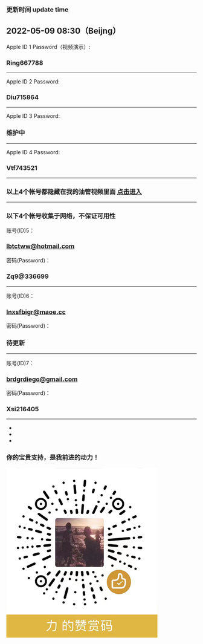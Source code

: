 
### 更新时间 update time
 2022-05-09   08:30（Beijng）
---

Apple ID 1 Password（视频演示）:

### Ring667788
---
Apple ID 2 Password:

### Diu715864
---
Apple ID 3 Password:

### 维护中
---
Apple ID 4 Password:

### Vtf743521
---

### 以上4个帐号都隐藏在我的油管视频里面  [点击进入](https://www.youtube.com/channel/UCXPSzwcs0pspPTAI2rcaBgQ "悬停显示")
-------------------------------------------
### 以下4个帐号收集于网络，不保证可用性

账号(ID)5：
### lbtctww@hotmail.com
密码(Password)：
### Zq9@336699
-------------------------------------------
账号(ID)6：
### lnxsfbigr@maoe.cc
密码(Password)：
### 待更新
-------------------------------------------
账号(ID)7：
### brdgrdiego@gmail.com
密码(Password)：
### Xsi216405
-------------------------------------------
-
-
-






   ### 你的宝贵支持，是我前进的动力！

![weixin](https://github.com/raoli1986/raoli1986.github.io/blob/main/weixinS.jpg)
